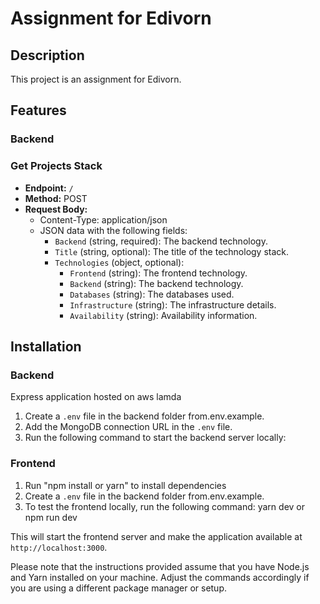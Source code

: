 # Assignment for Edivorn

## Description

This project is an assignment for Edivorn.

## Features

### Backend

### Get Projects Stack

- **Endpoint:** `/`
- **Method:** POST
- **Request Body:**
  - Content-Type: application/json
  - JSON data with the following fields:
    - `Backend` (string, required): The backend technology.
    - `Title` (string, optional): The title of the technology stack.
    - `Technologies` (object, optional):
      - `Frontend` (string): The frontend technology.
      - `Backend` (string): The backend technology.
      - `Databases` (string): The databases used.
      - `Infrastructure` (string): The infrastructure details.
      - `Availability` (string): Availability information.

## Installation

### Backend 
Express application hosted on aws lamda

1. Create a `.env` file in the backend folder from.env.example.
2. Add the MongoDB connection URL in the `.env` file.
3. Run the following command to start the backend server locally:


### Frontend
1. Run "npm install or yarn" to install dependencies
2. Create a `.env` file in the backend folder from.env.example.
3. To test the frontend locally, run the following command: yarn dev or npm run dev


This will start the frontend server and make the application available at `http://localhost:3000`.

Please note that the instructions provided assume that you have Node.js and Yarn installed on your machine. Adjust the commands accordingly if you are using a different package manager or setup.

